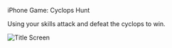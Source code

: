 iPhone Game: Cyclops Hunt

Using your skills attack and defeat the cyclops to win.

![Title Screen](http://i.imgur.com/NFssdmA.png?raw=true)
